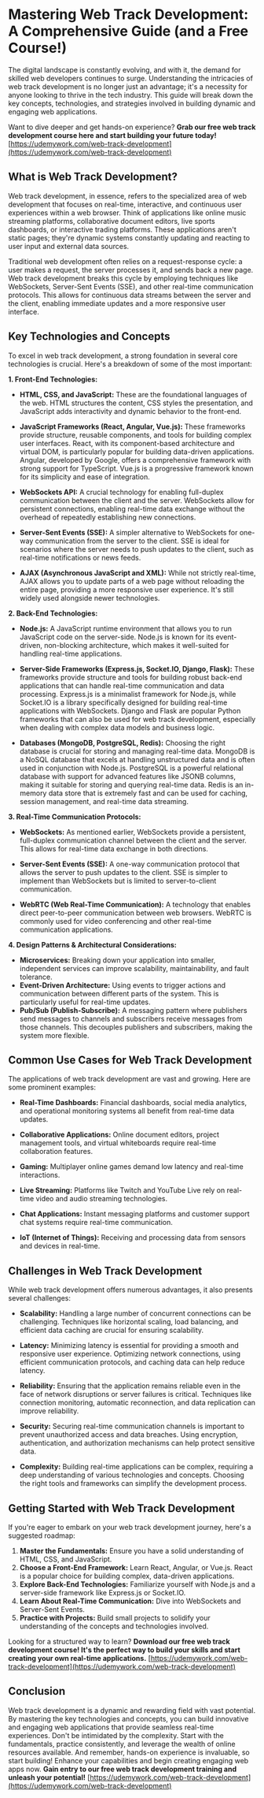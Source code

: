 # Mastering Web Track Development: A Comprehensive Guide (and a Free Course!)

The digital landscape is constantly evolving, and with it, the demand for skilled web developers continues to surge. Understanding the intricacies of web track development is no longer just an advantage; it's a necessity for anyone looking to thrive in the tech industry. This guide will break down the key concepts, technologies, and strategies involved in building dynamic and engaging web applications.

Want to dive deeper and get hands-on experience? **Grab our free web track development course here and start building your future today!** [https://udemywork.com/web-track-development](https://udemywork.com/web-track-development)

## What is Web Track Development?

Web track development, in essence, refers to the specialized area of web development that focuses on real-time, interactive, and continuous user experiences within a web browser. Think of applications like online music streaming platforms, collaborative document editors, live sports dashboards, or interactive trading platforms. These applications aren't static pages; they're dynamic systems constantly updating and reacting to user input and external data sources.

Traditional web development often relies on a request-response cycle: a user makes a request, the server processes it, and sends back a new page. Web track development breaks this cycle by employing techniques like WebSockets, Server-Sent Events (SSE), and other real-time communication protocols. This allows for continuous data streams between the server and the client, enabling immediate updates and a more responsive user interface.

## Key Technologies and Concepts

To excel in web track development, a strong foundation in several core technologies is crucial. Here's a breakdown of some of the most important:

**1. Front-End Technologies:**

*   **HTML, CSS, and JavaScript:** These are the foundational languages of the web. HTML structures the content, CSS styles the presentation, and JavaScript adds interactivity and dynamic behavior to the front-end.

*   **JavaScript Frameworks (React, Angular, Vue.js):** These frameworks provide structure, reusable components, and tools for building complex user interfaces. React, with its component-based architecture and virtual DOM, is particularly popular for building data-driven applications. Angular, developed by Google, offers a comprehensive framework with strong support for TypeScript. Vue.js is a progressive framework known for its simplicity and ease of integration.

*   **WebSockets API:** A crucial technology for enabling full-duplex communication between the client and the server. WebSockets allow for persistent connections, enabling real-time data exchange without the overhead of repeatedly establishing new connections.

*   **Server-Sent Events (SSE):** A simpler alternative to WebSockets for one-way communication from the server to the client. SSE is ideal for scenarios where the server needs to push updates to the client, such as real-time notifications or news feeds.

*   **AJAX (Asynchronous JavaScript and XML):** While not strictly real-time, AJAX allows you to update parts of a web page without reloading the entire page, providing a more responsive user experience.  It's still widely used alongside newer technologies.

**2. Back-End Technologies:**

*   **Node.js:** A JavaScript runtime environment that allows you to run JavaScript code on the server-side. Node.js is known for its event-driven, non-blocking architecture, which makes it well-suited for handling real-time applications.

*   **Server-Side Frameworks (Express.js, Socket.IO, Django, Flask):** These frameworks provide structure and tools for building robust back-end applications that can handle real-time communication and data processing. Express.js is a minimalist framework for Node.js, while Socket.IO is a library specifically designed for building real-time applications with WebSockets. Django and Flask are popular Python frameworks that can also be used for web track development, especially when dealing with complex data models and business logic.

*   **Databases (MongoDB, PostgreSQL, Redis):**  Choosing the right database is crucial for storing and managing real-time data. MongoDB is a NoSQL database that excels at handling unstructured data and is often used in conjunction with Node.js. PostgreSQL is a powerful relational database with support for advanced features like JSONB columns, making it suitable for storing and querying real-time data. Redis is an in-memory data store that is extremely fast and can be used for caching, session management, and real-time data streaming.

**3. Real-Time Communication Protocols:**

*   **WebSockets:** As mentioned earlier, WebSockets provide a persistent, full-duplex communication channel between the client and the server. This allows for real-time data exchange in both directions.

*   **Server-Sent Events (SSE):** A one-way communication protocol that allows the server to push updates to the client. SSE is simpler to implement than WebSockets but is limited to server-to-client communication.

*   **WebRTC (Web Real-Time Communication):** A technology that enables direct peer-to-peer communication between web browsers. WebRTC is commonly used for video conferencing and other real-time communication applications.

**4. Design Patterns & Architectural Considerations:**

*   **Microservices:** Breaking down your application into smaller, independent services can improve scalability, maintainability, and fault tolerance.
*   **Event-Driven Architecture:**  Using events to trigger actions and communication between different parts of the system.  This is particularly useful for real-time updates.
*   **Pub/Sub (Publish-Subscribe):** A messaging pattern where publishers send messages to channels and subscribers receive messages from those channels.  This decouples publishers and subscribers, making the system more flexible.

## Common Use Cases for Web Track Development

The applications of web track development are vast and growing. Here are some prominent examples:

*   **Real-Time Dashboards:** Financial dashboards, social media analytics, and operational monitoring systems all benefit from real-time data updates.

*   **Collaborative Applications:** Online document editors, project management tools, and virtual whiteboards require real-time collaboration features.

*   **Gaming:** Multiplayer online games demand low latency and real-time interactions.

*   **Live Streaming:** Platforms like Twitch and YouTube Live rely on real-time video and audio streaming technologies.

*   **Chat Applications:** Instant messaging platforms and customer support chat systems require real-time communication.

*   **IoT (Internet of Things):**  Receiving and processing data from sensors and devices in real-time.

## Challenges in Web Track Development

While web track development offers numerous advantages, it also presents several challenges:

*   **Scalability:** Handling a large number of concurrent connections can be challenging. Techniques like horizontal scaling, load balancing, and efficient data caching are crucial for ensuring scalability.

*   **Latency:** Minimizing latency is essential for providing a smooth and responsive user experience. Optimizing network connections, using efficient communication protocols, and caching data can help reduce latency.

*   **Reliability:** Ensuring that the application remains reliable even in the face of network disruptions or server failures is critical. Techniques like connection monitoring, automatic reconnection, and data replication can improve reliability.

*   **Security:** Securing real-time communication channels is important to prevent unauthorized access and data breaches. Using encryption, authentication, and authorization mechanisms can help protect sensitive data.

*   **Complexity:** Building real-time applications can be complex, requiring a deep understanding of various technologies and concepts. Choosing the right tools and frameworks can simplify the development process.

## Getting Started with Web Track Development

If you're eager to embark on your web track development journey, here's a suggested roadmap:

1.  **Master the Fundamentals:** Ensure you have a solid understanding of HTML, CSS, and JavaScript.
2.  **Choose a Front-End Framework:** Learn React, Angular, or Vue.js. React is a popular choice for building complex, data-driven applications.
3.  **Explore Back-End Technologies:** Familiarize yourself with Node.js and a server-side framework like Express.js or Socket.IO.
4.  **Learn About Real-Time Communication:** Dive into WebSockets and Server-Sent Events.
5.  **Practice with Projects:** Build small projects to solidify your understanding of the concepts and technologies involved.

Looking for a structured way to learn? **Download our free web track development course!  It's the perfect way to build your skills and start creating your own real-time applications.** [https://udemywork.com/web-track-development](https://udemywork.com/web-track-development)

## Conclusion

Web track development is a dynamic and rewarding field with vast potential. By mastering the key technologies and concepts, you can build innovative and engaging web applications that provide seamless real-time experiences.  Don't be intimidated by the complexity. Start with the fundamentals, practice consistently, and leverage the wealth of online resources available.  And remember, hands-on experience is invaluable, so start building!
Enhance your capabilities and begin creating engaging web apps now. **Gain entry to our free web track development training and unleash your potential!** [https://udemywork.com/web-track-development](https://udemywork.com/web-track-development)

